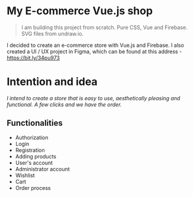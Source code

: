 # My E-commerce Vue.js shop

>I am building this project from scratch.
Pure CSS, Vue and Firebase.
SVG files from undraw.io.

I decided to create an e-commerce store with Vue.js and Firebase. 
I also created a UI / UX project in Figma, which can be found at this address - https://bit.ly/34pu973


# Intention and idea

*I intend to create a store that is easy to use, aesthetically pleasing and functional.
A few clicks and we have the order.*

## Functionalities

- Authorization
- Login
- Registration
- Adding products
- User's account
- Administrator account
- Wishlist
- Cart
- Order process
